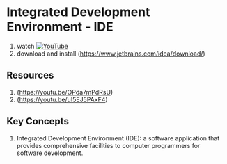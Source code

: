 # Integrated Development Environment - IDE

1. watch [![YouTube](https://i.ytimg.com/vi/0ArUv3VqkZs/default.jpg)](https://www.youtube.com/watch?v=0ArUv3VqkZs)
1. download and install (https://www.jetbrains.com/idea/download/)

## Resources
1. (https://youtu.be/OPda7mPdRsU)
2. (https://youtu.be/uI5EJ5PAxF4)

## Key Concepts
1. Integrated Development Environment (IDE): a software application that provides comprehensive facilities to computer programmers for software development.
